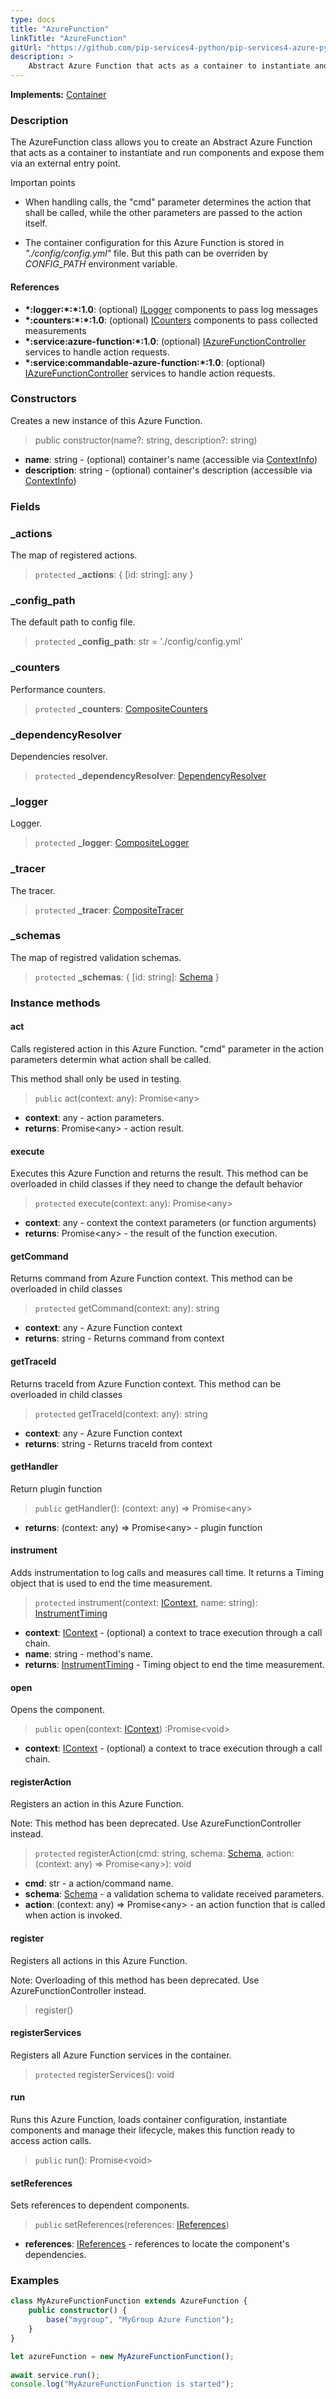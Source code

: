```yaml
---
type: docs
title: "AzureFunction"
linkTitle: "AzureFunction"
gitUrl: "https://github.com/pip-services4-python/pip-services4-azure-python"
description: >
    Abstract Azure Function that acts as a container to instantiate and run components and expose them via an external entry point. 
---
```


**Implements:** [Container](../../../container/containers/container)

### Description
The AzureFunction class allows you to create an Abstract Azure Function that acts as a container to instantiate and run components and expose them via an external entry point. 

Importan points

- When handling calls, the "cmd" parameter determines the action that shall be called, while the other parameters are passed to the action itself.  

- The container configuration for this Azure Function is stored in *"./config/config.yml"* file. But this path can be overriden by *CONFIG_PATH* environment variable.

#### References

- **\*:logger:\*:\*:1.0**: (optional) [ILogger](../../../observability/log/ilogger) components to pass log messages
- **\*:counters:\*:\*:1.0**: (optional) [ICounters](../../../observability/count/icounters) components to pass collected measurements
- **\*:service:azure-function:\*:1.0**: (optional) [IAzureFunctionController](../../controllers/iazure_function_controller) services to handle action requests.
- **\*:service:commandable-azure-function:\*:1.0**: (optional) [IAzureFunctionController](../../controllers/iazure_function_controller) services to handle action requests.

### Constructors
Creates a new instance of this Azure Function.

> public constructor(name?: string, description?: string)

- **name**: string - (optional) container's name (accessible via [ContextInfo](../../../components/context/context_info))
- **description**: string - (optional) container's description (accessible via [ContextInfo](../../../components/context/context_info))


### Fields

<span class="hide-title-link">

### _actions
The map of registered actions.
> `protected` **_actions**: { [id: string]: any }

### _config_path
The default path to config file.
> `protected` **_config_path**: str = './config/config.yml'

### _counters
Performance counters.
> `protected` **_counters**: [CompositeCounters](../../../observability/count/composite_counters)

### _dependencyResolver
Dependencies resolver.
> `protected` **_dependencyResolver**: [DependencyResolver](../../../components/refer/dependency_resolver)

### _logger
Logger.
> `protected` **_logger**: [CompositeLogger](../../../observability/log/composite_logger)

### _tracer
The tracer.
> `protected` **_tracer**: [CompositeTracer](../../../observability/trace/composite_tracer)

### _schemas
The map of registred validation schemas.
> `protected` **_schemas**: { [id: string]: [Schema](../../../data/validate/schema) }

</span>


### Instance methods

#### act
Calls registered action in this Azure Function.
"cmd" parameter in the action parameters determin
what action shall be called.

This method shall only be used in testing.

> `public` act(context: any): Promise\<any\>
- **context**: any - action parameters.
- **returns**: Promise\<any\> - action result.

#### execute
Executes this Azure Function and returns the result.
This method can be overloaded in child classes
if they need to change the default behavior

> `protected` execute(context: any): Promise\<any\>

- **context**: any - context the context parameters (or function arguments)
- **returns**: Promise\<any\> - the result of the function execution.

#### getCommand
Returns command from Azure Function context.
This method can be overloaded in child classes

> `protected` getCommand(context: any): string

- **context**: any - Azure Function context
- **returns**: string - Returns command from context

#### getTraceId
Returns traceId from Azure Function context.
This method can be overloaded in child classes

> `protected` getTraceId(context: any): string

- **context**: any - Azure Function context
- **returns**: string - Returns traceId from context

#### getHandler
Return plugin function

> `public` getHandler(): (context: any) => Promise\<any\>

- **returns**: (context: any) => Promise\<any\> - plugin function


#### instrument
Adds instrumentation to log calls and measures call time.
It returns a Timing object that is used to end the time measurement.

> `protected` instrument(context: [IContext](../../../components/context/icontext), name: string): [InstrumentTiming](../../../rpc/trace/instrument_timing)

- **context**: [IContext](../../../components/context/icontext) - (optional) a context to trace execution through a call chain.
- **name**: string - method's name.
- **returns**: [InstrumentTiming](../../../rpc/trace/instrument_timing) - Timing object to end the time measurement.

#### open
Opens the component.

> `public` open(context: [IContext](../../../components/context/icontext)) :Promise\<void\>

- **context**: [IContext](../../../components/context/icontext) - (optional) a context to trace execution through a call chain.

#### registerAction
Registers an action in this Azure Function.

Note: This method has been deprecated. Use AzureFunctionController instead.

> `protected` registerAction(cmd: string, schema: [Schema](../../../data/validate/schema),  action: (context: any) => Promise\<any\>): void

- **cmd**: str - a action/command name.
- **schema**: [Schema](../../../data/validate/schema) - a validation schema to validate received parameters.
- **action**: (context: any) => Promise\<any\> - an action function that is called when action is invoked.

#### register
Registers all actions in this Azure Function.

Note: Overloading of this method has been deprecated. Use AzureFunctionController instead.

> register()

#### registerServices
Registers all Azure Function services in the container.

> `protected` registerServices(): void

#### run
Runs this Azure Function, loads container configuration,
instantiate components and manage their lifecycle,
makes this function ready to access action calls.

> `public` run(): Promise\<void\>


#### setReferences
Sets references to dependent components.

> `public` setReferences(references: [IReferences](../../../components/refer/ireferences))

- **references**: [IReferences](../../../components/refer/ireferences) - references to locate the component's dependencies.


### Examples

```typescript
class MyAzureFunctionFunction extends AzureFunction {
    public constructor() {
        base("mygroup", "MyGroup Azure Function");
    }
}

let azureFunction = new MyAzureFunctionFunction();
 
await service.run();
console.log("MyAzureFunctionFunction is started");
```
